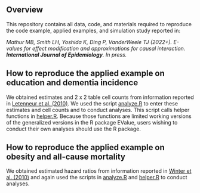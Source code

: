 
## Overview

This repository contains all data, code, and materials required to reproduce the code example, applied examples, and simulation study reported in:

*Mathur MB, Smith LH, Yoshida K, Ding P, VanderWeele TJ (2022+). E-values for effect modification and approximations for causal interaction. **International Journal of Epidemiology**. In press.*

## How to reproduce the applied example on education and dementia incidence

We obtained estimates and 2 x 2 table cell counts from information reported in [Letenneur et al. (2010)](https://pubmed.ncbi.nlm.nih.gov/10873130/). We used the script [analyze.R](https://osf.io/d6wub/) to enter these estimates and cell counts and to conduct analyses. This script calls helper functions in [helper.R](https://osf.io/nrhx7/). Because those functions are limited working versions of the generalized versions in the R package EValue, users wishing to conduct their own analyses should use the R package. 



## How to reproduce the applied example on obesity and all-cause mortality

We obtained estimated hazard ratios from information reported in [Winter et al. (2010)](https://link.springer.com/article/10.1007/s12603-016-0837-4/) and again used the scripts in [analyze.R](https://osf.io/d6wub/) and [helper.R](https://osf.io/nrhx7/) to conduct analyses.
